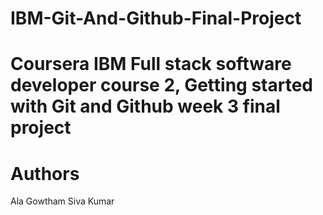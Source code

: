 # IBM-Git-And-Github-Final-Project

# Coursera IBM Full stack software developer course 2, Getting started with Git and Github week 3 final project
# Authors
Ala Gowtham Siva Kumar

